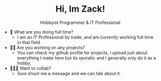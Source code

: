 # <h1 align='center'>Hi, Im Zack!</h1><p align='center'>Hobbyist Programmer & IT Professional</p>

- 🏢 What are you doing full time? 
  - I am an IT Professional by trade, and am currently working full time in that field.
- 👨‍💻 Are you working on any projects?
  - You can check my github profile for projects, I upload just about everything I make here but its sporatic and I generally only do it as a hobby.
- 🧑‍🤝‍🧑 Want to collab?
  - Sure shoot me a message and we can talk about it.
